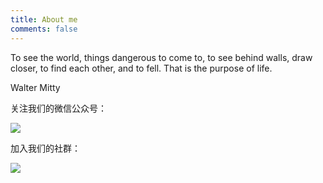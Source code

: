 ```yaml
---
title: About me
comments: false
---
```


To see the world, things dangerous to come to, to see behind walls, draw closer, to find each other, and to fell. That is the purpose of life.

Walter Mitty

关注我们的微信公众号：

![](https://cosmosrepair-1257028016.cos.ap-beijing.myqcloud.com/2019-06-20-%E6%9C%AA%E5%91%BD%E5%90%8D-4.png)

加入我们的社群：

![](https://cosmosrepair-1257028016.cos.ap-beijing.myqcloud.com/2019-07-11-2019-06-20-%E6%9C%AA%E5%91%BD%E5%90%8D-4.png)